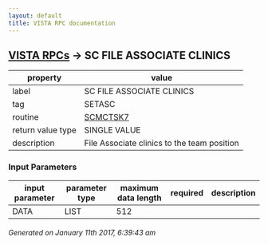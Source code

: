 ```yaml
---
layout: default
title: VISTA RPC documentation
---
```




## [VISTA RPCs](TableOfContent.md) &#8594; SC FILE ASSOCIATE CLINICS 

 property | value 
--- | --- 
 label | SC FILE ASSOCIATE CLINICS
 tag | SETASC
 routine | [SCMCTSK7](http://code.osehra.org/dox/Routine_SCMCTSK7_source.html)
 return value type | SINGLE VALUE
 description | File Associate clinics to the team position

### Input Parameters

| input parameter | parameter type | maximum data length | required | description | 
| --- | --- | --- | --- | --- | 
| DATA | LIST | 512 |  |  | 




 ###### Generated on January 11th 2017, 6:39:43 am